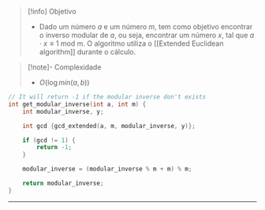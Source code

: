 > [!info] Objetivo
> - Dado um número $a$ e um número $m$, tem como objetivo encontrar o inverso modular de $a$, ou seja, encontrar um número $x$, tal que $a \cdot x \equiv 1 \text{ mod m}$. O algoritmo utiliza o [[Extended Euclidean algorithm]] durante o cálculo.

> [!note]- Complexidade
> - $O(\log min(a, b))$ 

```cpp
// It will return -1 if the modular inverse don't exists
int get_modular_inverse(int a, int m) {
	int modular_inverse, y;

	int gcd {gcd_extended(a, m, modular_inverse, y)};

	if (gcd != 1) {
		return -1;
	}

	modular_inverse = (modular_inverse % m + m) % m;

	return modular_inverse;
}
```

---